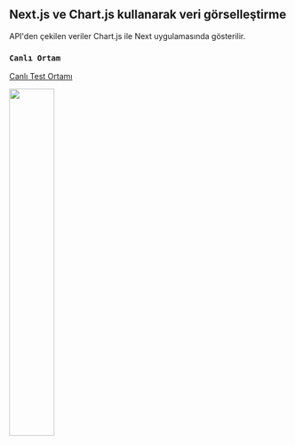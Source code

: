 ## Next.js ve Chart.js kullanarak veri görselleştirme

API'den çekilen veriler Chart.js ile Next uygulamasında gösterilir.


### `Canlı Ortam`

 [Canlı Test Ortamı
](https://nextjs-veri-gorsellestirme.vercel.app/) 

<img src="https://i.hizliresim.com/liqakqt.png" width=40% height=40%>

 
 
